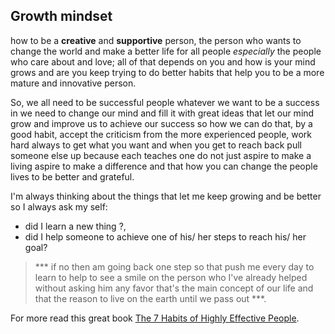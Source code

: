 ## Growth mindset

how to be a **creative** and **supportive** person, the person who wants to change the world and make a better life for all people *especially* the people who care about and love; all of that depends on you and how is your mind grows and are you keep trying to do better habits that help you to be a more mature and innovative person.

So, we all need to be successful people whatever we want to be a success in we need to change our mind and fill it with great ideas that let our mind grow and improve us to achieve our success so how we can do that, by a good habit, accept the criticism from the more experienced people, work hard always to get what you want and when you get to reach back pull someone else up because each teaches one do not just aspire to make a living aspire to make a difference and that how you can change the people lives to be better and grateful. 

I'm always thinking about the things that let me keep growing and be better so I always ask my self: 
- did I learn a new thing ?, 
- did I help someone to achieve one of his/ her steps to reach his/ her goal?

> *** if no then am going back one step so that push me every day to learn to help to see a smile on the person who I've already helped without asking him any favor that's the main concept of our life and that the reason to live on the earth until we pass out ***.

For more read this great book [The 7 Habits of Highly Effective People](https://www.amazon.com/Habits-Highly-Effective-People-Powerful/dp/0743269519).